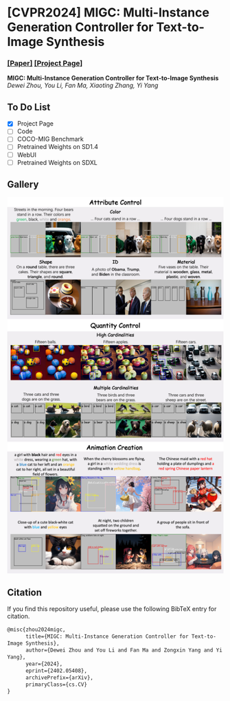 
# [CVPR2024] MIGC: Multi-Instance Generation Controller for Text-to-Image Synthesis
### [[Paper]](https://arxiv.org/pdf/2402.05408.pdf)     [[Project Page]](https://migcproject.github.io/)
**MIGC: Multi-Instance Generation Controller for Text-to-Image Synthesis**
<br>_Dewei Zhou, You Li, Fan Ma, Xiaoting Zhang, Yi Yang_<br>
## To Do List
- [x] Project Page
- [ ] Code
- [ ] COCO-MIG Benchmark
- [ ] Pretrained Weights on SD1.4
- [ ] WebUI
- [ ] Pretrained Weights on SDXL
## Gallery
![attr_control](figures/attr_control.png)
![quantity_control](figures/quantity_control.png)
![animation_creation](figures/animation_creation.png)


## Citation
If you find this repository useful, please use the following BibTeX entry for citation.
```
@misc{zhou2024migc,
      title={MIGC: Multi-Instance Generation Controller for Text-to-Image Synthesis}, 
      author={Dewei Zhou and You Li and Fan Ma and Zongxin Yang and Yi Yang},
      year={2024},
      eprint={2402.05408},
      archivePrefix={arXiv},
      primaryClass={cs.CV}
}
```